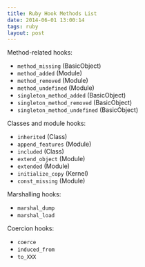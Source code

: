 ```yaml
---
title: Ruby Hook Methods List
date: 2014-06-01 13:00:14
tags: ruby
layout: post
---
```


Method-related hooks:

- `method_missing` (BasicObject)
- `method_added` (Module)
- `method_removed` (Module)
- `method_undefined` (Module)
- `singleton_method_added` (BasicObject)
- `singleton_method_removed` (BasicObject)
- `singleton_method_undefined` (BasicObject)

Classes and module hooks:

- `inherited` (Class)
- `append_features` (Module)
- `included` (Class)
- `extend_object` (Module)
- `extended` (Module)
- `initialize_copy` (Kernel)
- `const_missing` (Module)

Marshalling hooks:

- `marshal_dump`
- `marshal_load`

Coercion hooks:

- `coerce`
- `induced_from`
- `to_XXX`

